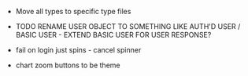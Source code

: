 - Move all types to specific type files
- TODO RENAME USER OBJECT TO SOMETHING LIKE AUTH'D USER / BASIC USER - EXTEND BASIC USER FOR USER RESPONSE?

- fail on login just spins - cancel spinner
- chart zoom buttons to be theme